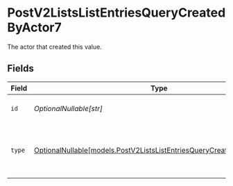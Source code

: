 # PostV2ListsListEntriesQueryCreatedByActor7

The actor that created this value.


## Fields

| Field                                                                                                                                  | Type                                                                                                                                   | Required                                                                                                                               | Description                                                                                                                            |
| -------------------------------------------------------------------------------------------------------------------------------------- | -------------------------------------------------------------------------------------------------------------------------------------- | -------------------------------------------------------------------------------------------------------------------------------------- | -------------------------------------------------------------------------------------------------------------------------------------- |
| `id`                                                                                                                                   | *OptionalNullable[str]*                                                                                                                | :heavy_minus_sign:                                                                                                                     | An ID to identify the actor.                                                                                                           |
| `type`                                                                                                                                 | [OptionalNullable[models.PostV2ListsListEntriesQueryCreatedByActorType7]](../models/postv2listslistentriesquerycreatedbyactortype7.md) | :heavy_minus_sign:                                                                                                                     | The type of actor. [Read more information on actor types here](/docs/actors).                                                          |